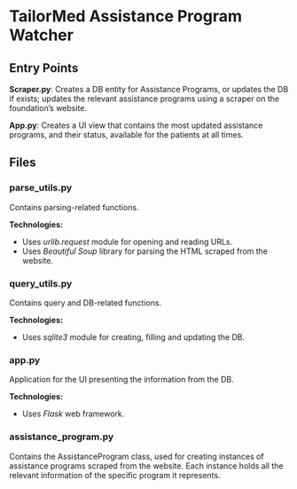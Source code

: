 # TailorMed Assistance Program Watcher

## Entry Points
**Scraper.py**: Creates a DB entity for Assistance Programs, or updates the DB if exists; updates the relevant assistance programs using a scraper on the foundation’s website.

**App.py**: Creates a UI view that contains the most updated assistance programs, and their status, available for the patients at all times.

## Files
### parse_utils.py
Contains parsing-related functions.

**Technologies:**
- Uses *urlib.request* module for opening and reading URLs.
- Uses *Beautiful Soup* library for parsing the HTML scraped from the website.

### query_utils.py
Contains query and DB-related functions.

**Technologies:**
- Uses *sqlite3* module for creating, filling and updating the DB.

### app.py
Application for the UI presenting the information from the DB.

**Technologies:**
- Uses *Flask* web framework.

### assistance_program.py
Contains the AssistanceProgram class, used for creating instances of assistance programs scraped from the website. Each instance holds all the relevant information of the specific program it represents.

